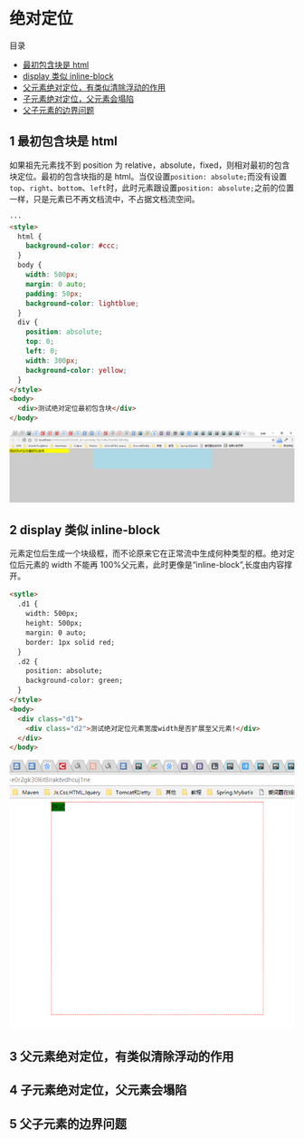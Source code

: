 # 绝对定位

目录

- [最初包含块是 html](#最初包含块是-html)
- [display 类似 inline-block](#display-类似-inline-block)
- [父元素绝对定位，有类似清除浮动的作用](#父元素绝对定位有类似清除浮动的作用)
- [子元素绝对定位，父元素会塌陷](子元素绝对定位父元素会塌陷)
- [父子元素的边界问题](父子元素的边界问题)

## 1 最初包含块是 html

如果祖先元素找不到 position 为 relative，absolute，fixed，则相对最初的包含块定位。最初的包含块指的是 html。当仅设置`position: absolute;`而没有设置`top`、`right`、`bottom`、`left`时，此时元素跟设置`position: absolute;`之前的位置一样，只是元素已不再文档流中，不占据文档流空间。

```html
···
<style>
  html {
    background-color: #ccc;
  }
  body {
    width: 500px;
    margin: 0 auto;
    padding: 50px;
    background-color: lightblue;
  }
  div {
    position: absolute;
    top: 0;
    left: 0;
    width: 300px;
    background-color: yellow;
  }
</style>
<body>
  <div>测试绝对定位最初包含块</div>
</body>
```

![图1](./image/jueduidingwei01.png)

## 2 display 类似 inline-block

元素定位后生成一个块级框，而不论原来它在正常流中生成何种类型的框。绝对定位后元素的 width 不能再 100%父元素，此时更像是“inline-block”,长度由内容撑开。

```html
<sytle>
  .d1 {
    width: 500px;
    height: 500px;
    margin: 0 auto;
    border: 1px solid red;
  }
  .d2 {
    position: absolute;
    background-color: green;
  }
</style>
<body>
  <div class="d1">
    <div class="d2">测试绝对定位元素宽度width是否扩展至父元素!</div>
  </div>
</body>
```

![图2](./image/jueduidingwei02.png)

## 3 父元素绝对定位，有类似清除浮动的作用

## 4 子元素绝对定位，父元素会塌陷

## 5 父子元素的边界问题
